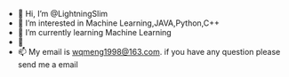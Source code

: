 - 👋 Hi, I’m @LightningSlim
- 👀 I’m interested in Machine Learning,JAVA,Python,C++
- 🌱 I’m currently learning Machine Learning 
- 💞
- 📫 My email is wqmeng1998@163.com. if you have any question please send me a email

<!---
LightningSlim/LightningSlim is a ✨ special ✨ repository because its `README.md` (this file) appears on your GitHub profile.
You can click the Preview link to take a look at your changes.
--->
